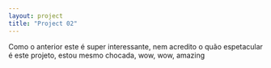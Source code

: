 ```yaml
---
layout: project
title: "Project 02"
---
```

Como o anterior este é super interessante, nem acredito o quão espetacular é este projeto, estou mesmo chocada, wow, wow, amazing